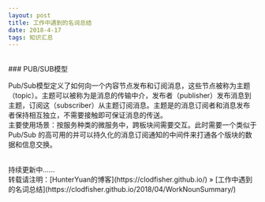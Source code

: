 ```yaml
---
layout: post
title: 工作中遇到的名词总结
date: 2018-4-17 
tags: 知识汇总        
---
```


<br>
### PUB/SUB模型    

Pub/Sub模型定义了如何向一个内容节点发布和订阅消息，这些节点被称为主题（topic）。主题可以被称为是消息的传输中介，发布者（publisher）发布消息到主题，订阅这（subscriber）从主题订阅消息。主题是的消息订阅者和消息发布者保持相互独立，不需要接触即可保证消息的传送。    
主要使用场景：按服务种类的微服务中，跨板块间需要交互。此时需要一个类似于Pub/Sub 的高可用的并可以持久化的消息订阅通知的中间件来打通各个版块的数据和信息交换。    




<br>
持续更新中......    

<br> 
转载请注明：[HunterYuan的博客](https://clodfisher.github.io/) » [工作中遇到的名词总结](https://clodfisher.github.io/2018/04/WorkNounSummary/)      

